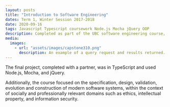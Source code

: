```yaml
---
layout: posts
title: "Introduction to Software Engineering"
dates: Term 1, Winter Session 2017-2018
date: 2020-09-16
tags: Javascript Typescript coursework Node.js Mocha jQuery OOP
description: Completed as part of the UBC software engineering course, this project is a full-stack web application that allows users to query information on classes, buildings and rooms at UBC, using an EBNF to define our query's form and abilities.
media:
  images:
    - url: "assets/images/capstone310.png"
      description: An example of a query request and results returned.
---
```

The final project, completed with a partner, was in TypeScript and used Node.js, Mocha, and jQuery.

Additionally, the course focused on the specification, design, validation, evolution and construction of modern software systems, within the context of socially and professionally relevant domains such as ethics, intellectual property, and information security.